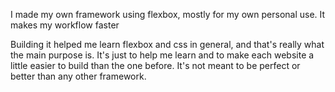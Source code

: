 <p>I made my own framework using flexbox, mostly for my own personal use. It makes my workflow faster</p>
<p>Building it helped me learn flexbox and css in general, and that's really what the main purpose is. It's just to help me learn and to make each website a little easier to build than the one before. It's not meant to be perfect or better than any other framework.</p>
